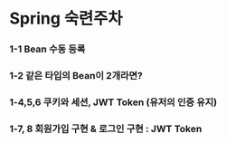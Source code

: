 # Spring 숙련주차

### 1-1 Bean 수동 등록
### 1-2 같은 타입의 Bean이 2개라면?
### 1-4,5,6 쿠키와 세션, JWT Token (유저의 인증 유지)
### 1-7, 8 회원가입 구현 & 로그인 구현 : JWT Token